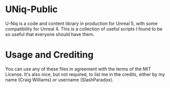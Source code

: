 # UNiq-Public
U-Niq is a code and content library in production for Unreal 5, with some compatibility for Unreal 4. This is a collection of useful scripts I found to be so useful that everyone should have them.

# Usage and Crediting
You can use any of these files in agreement with the terms of the MIT License. It's also nice, but not required, to list me in the credits, either by my name (Craig Williams) or username (SlashParadox).
